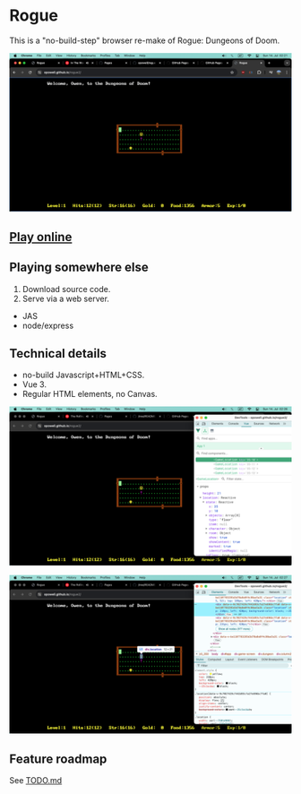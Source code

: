 # Rogue
This is a "no-build-step" browser re-make of Rogue: Dungeons of Doom.

![](welcome.png)

## <a href="https://opowell.github.io/rogue2/">Play online</a>

## Playing somewhere else
1. Download source code.
2. Serve via a web server.
- JAS
- node/express

## Technical details
- no-build Javascript+HTML+CSS.
- Vue 3.
- Regular HTML elements, no Canvas.

![](devtools.png)

![](html.png)

## Feature roadmap
See <a href="/TODO.md">TODO.md</a>
